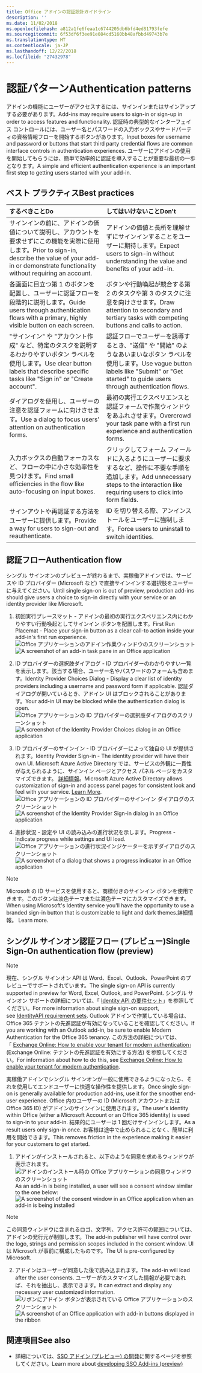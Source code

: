 ```yaml
---
title: Office アドインの認証設計ガイドライン
description: ''
ms.date: 11/02/2018
ms.openlocfilehash: a812a1fe6feaa1c6744205db6bfd4ed81793fefe
ms.sourcegitcommit: 6f53df6f3ee91e084cd5160bb48afbbd49743b7e
ms.translationtype: HT
ms.contentlocale: ja-JP
ms.lasthandoff: 12/22/2018
ms.locfileid: "27432978"
---
```

# <a name="authentication-patterns"></a><span data-ttu-id="1d34a-102">認証パターン</span><span class="sxs-lookup"><span data-stu-id="1d34a-102">Authentication patterns</span></span>

<span data-ttu-id="1d34a-103">アドインの機能にユーザーがアクセスするには、サインインまたはサインアップする必要があります。</span><span class="sxs-lookup"><span data-stu-id="1d34a-103">Add-ins may require users to sign-in or sign-up in order to access features and functionality.</span></span> <span data-ttu-id="1d34a-104">認証時の典型的なインターフェイス コントロールには、ユーザー名とパスワードの入力ボックスやサードパーティの資格情報フローを開始するボタンがあります。</span><span class="sxs-lookup"><span data-stu-id="1d34a-104">Input boxes for username and password or buttons that start third party credential flows are common interface controls in authentication experiences.</span></span> <span data-ttu-id="1d34a-105">ユーザーにアドインの使用を開始してもらうには、簡単で効率的に認証を導入することが重要な最初の一歩となります。</span><span class="sxs-lookup"><span data-stu-id="1d34a-105">A simple and efficient authentication experience is an important first step to getting users started with your add-in.</span></span>

## <a name="best-practices"></a><span data-ttu-id="1d34a-106">ベスト プラクティス</span><span class="sxs-lookup"><span data-stu-id="1d34a-106">Best practices</span></span>

|<span data-ttu-id="1d34a-107">するべきこと</span><span class="sxs-lookup"><span data-stu-id="1d34a-107">Do</span></span>|<span data-ttu-id="1d34a-108">してはいけないこと</span><span class="sxs-lookup"><span data-stu-id="1d34a-108">Don't</span></span>|
|:----|:----|
|<span data-ttu-id="1d34a-109">サインインの前に、アドインの価値について説明し、アカウントを要求せずにこの機能を実際に使用します。</span><span class="sxs-lookup"><span data-stu-id="1d34a-109">Prior to sign-in, describe the value of your add-in or demonstrate functionality without requiring an account.</span></span> |<span data-ttu-id="1d34a-110">アドインの価値と長所を理解せずにサインインすることをユーザーに期待します。</span><span class="sxs-lookup"><span data-stu-id="1d34a-110">Expect users to sign-in without understanding the value and benefits of your add-in.</span></span>|
|<span data-ttu-id="1d34a-111">各画面に目立つ第 1 のボタンを配置し、ユーザーに認証フローを段階的に説明します。</span><span class="sxs-lookup"><span data-stu-id="1d34a-111">Guide users through authentication flows with a primary, highly visible button on each screen.</span></span> |<span data-ttu-id="1d34a-112">ボタンや行動喚起が競合する第 2 のタスクや第 3 のタスクに注意を向けさせます。</span><span class="sxs-lookup"><span data-stu-id="1d34a-112">Draw attention to secondary and tertiary tasks with competing buttons and calls to action.</span></span>|
|<span data-ttu-id="1d34a-113">"サインイン" や "アカウント作成" など、特定のタスクを説明するわかりやすいボタン ラベルを使用します。</span><span class="sxs-lookup"><span data-stu-id="1d34a-113">Use clear button labels that describe specific tasks like "Sign in" or "Create account".</span></span>   |<span data-ttu-id="1d34a-114">認証フローでユーザーを誘導するとき、"送信" や "開始" のようなあいまいなボタン ラベルを使用します。</span><span class="sxs-lookup"><span data-stu-id="1d34a-114">Use vague button labels like "Submit" or "Get started" to guide users through authentication flows.</span></span>|
|<span data-ttu-id="1d34a-115">ダイアログを使用し、ユーザーの注意を認証フォームに向けさせます。</span><span class="sxs-lookup"><span data-stu-id="1d34a-115">Use a dialog to focus users' attention on authentication forms.</span></span>    |<span data-ttu-id="1d34a-116">最初の実行エクスペリエンスと認証フォームで作業ウィンドウをあふれさせます。</span><span class="sxs-lookup"><span data-stu-id="1d34a-116">Overcrowd your task pane with a first run experience and authentication forms.</span></span>|
|<span data-ttu-id="1d34a-117">入力ボックスの自動フォーカスなど、フローの中に小さな効率性を見つけます。</span><span class="sxs-lookup"><span data-stu-id="1d34a-117">Find small efficiencies in the flow like auto-focusing on input boxes.</span></span> |<span data-ttu-id="1d34a-118">クリックしてフォーム フィールドに入るようにユーザーに要求するなど、操作に不要な手順を追加します。</span><span class="sxs-lookup"><span data-stu-id="1d34a-118">Add unnecessary steps to the interaction like requiring users to click into form fields.</span></span>|
|<span data-ttu-id="1d34a-119">サインアウトや再認証する方法をユーザーに提供します。</span><span class="sxs-lookup"><span data-stu-id="1d34a-119">Provide a way for users to sign-out and reauthenticate.</span></span>    |<span data-ttu-id="1d34a-120">ID を切り替える際、アンインストールをユーザーに強制します。</span><span class="sxs-lookup"><span data-stu-id="1d34a-120">Force users to uninstall to switch identities.</span></span>|

## <a name="authentication-flow"></a><span data-ttu-id="1d34a-121">認証フロー</span><span class="sxs-lookup"><span data-stu-id="1d34a-121">Authentication flow</span></span>
<span data-ttu-id="1d34a-122">シングル サインオンのプレビューが終わるまで、実稼働アドインでは、サービスや ID プロバイダー (Microsoft など) で直接サインインする選択肢をユーザーに与えてください。</span><span class="sxs-lookup"><span data-stu-id="1d34a-122">Until single sign-on is out of preview, production add-ins should give users a choice to sign-in directly with your service or an identity provider like Microsoft.</span></span>

1. <span data-ttu-id="1d34a-123">初回実行プレースマット - アドインの最初の実行エクスペリエンス内にわかりやすい行動喚起としてサインイン ボタンを配置します。</span><span class="sxs-lookup"><span data-stu-id="1d34a-123">First Run Placemat - Place your sign-in button as a clear call-to action inside your add-in's first run experience.</span></span>
<span data-ttu-id="1d34a-124">![Office アプリケーションのアドイン作業ウィンドウのスクリーンショット](../images/add-in-fre-value-placemat.png)</span><span class="sxs-lookup"><span data-stu-id="1d34a-124">![A screenshot of an add-in task pane in an Office application](../images/add-in-fre-value-placemat.png)</span></span>

2. <span data-ttu-id="1d34a-125">ID プロバイダーの選択肢ダイアログ - ID プロバイダーのわかりやすい一覧を表示します。該当する場合、ユーザー名やパスワードのフォームも含めます。</span><span class="sxs-lookup"><span data-stu-id="1d34a-125">Identity Provider Choices Dialog - Display a clear list of identity providers including a username and password form if applicable.</span></span> <span data-ttu-id="1d34a-126">認証ダイアログが開いているとき、アドイン UI はブロックされることがあります。</span><span class="sxs-lookup"><span data-stu-id="1d34a-126">Your add-in UI may be blocked while the authentication dialog is open.</span></span>
<span data-ttu-id="1d34a-127">![Office アプリケーションの ID プロバイダーの選択肢ダイアログのスクリーンショット](../images/add-in-auth-choices-dialog.png)</span><span class="sxs-lookup"><span data-stu-id="1d34a-127">![A screenshot of the Identity Provider Choices dialog in an Office application](../images/add-in-auth-choices-dialog.png)</span></span>



3. <span data-ttu-id="1d34a-128">ID プロバイダーのサインイン - ID プロバイダーによって独自の UI が提供されます。</span><span class="sxs-lookup"><span data-stu-id="1d34a-128">Identity Provider Sign-in - The identity provider will have their own UI.</span></span> <span data-ttu-id="1d34a-129">Microsoft Azure Active Directory では、サービスの外観に一貫性が与えられるように、サインイン ページとアクセス パネル ページをカスタマイズできます。 [詳細情報](https://docs.microsoft.com/azure/active-directory/fundamentals/customize-branding)。</span><span class="sxs-lookup"><span data-stu-id="1d34a-129">Microsoft Azure Active Directory allows customization of sign-in and access panel pages for consistent look and feel with your service. [Learn More](https://docs.microsoft.com/azure/active-directory/fundamentals/customize-branding).</span></span>
<span data-ttu-id="1d34a-130">![Office アプリケーションの ID プロバイダーのサインイン ダイアログのスクリーンショット](../images/add-in-auth-identity-sign-in.png)</span><span class="sxs-lookup"><span data-stu-id="1d34a-130">![A screenshot of the Identity Provider Sign-in dialog in an Office application](../images/add-in-auth-identity-sign-in.png)</span></span>

4. <span data-ttu-id="1d34a-131">進捗状況 - 設定や UI の読み込みの進行状況を示します。</span><span class="sxs-lookup"><span data-stu-id="1d34a-131">Progress - Indicate progress while settings and UI load.</span></span>
<span data-ttu-id="1d34a-132">![Office アプリケーションの進行状況インジケーターを示すダイアログのスクリーンショット](../images/add-in-auth-modal-interstitial.png)</span><span class="sxs-lookup"><span data-stu-id="1d34a-132">![A screenshot of a dialog that shows a progress indicator in an Office application](../images/add-in-auth-modal-interstitial.png)</span></span>

> [!NOTE] 
> <span data-ttu-id="1d34a-133">Microsoft の ID サービスを使用すると、商標付きのサインイン ボタンを使用できます。このボタンは淡色テーマまたは濃色テーマにカスタマイズできます。</span><span class="sxs-lookup"><span data-stu-id="1d34a-133">When using Microsoft's Identity service you'll have the opportunity to use a branded sign-in button that is customizable to light and dark themes.</span></span><span data-ttu-id="1d34a-134">詳細情報。</span><span class="sxs-lookup"><span data-stu-id="1d34a-134"> Learn more.</span></span>

## <a name="single-sign-on-authentication-flow-preview"></a><span data-ttu-id="1d34a-135">シングル サインオン認証フロー (プレビュー)</span><span class="sxs-lookup"><span data-stu-id="1d34a-135">Single Sign-On authentication flow (preview)</span></span>

> [!NOTE]
> <span data-ttu-id="1d34a-136">現在、シングル サインオン API は Word、Excel、Outlook、PowerPoint のプレビューでサポートされています。</span><span class="sxs-lookup"><span data-stu-id="1d34a-136">The single sign-on API is currently supported in preview for Word, Excel, Outlook, and PowerPoint.</span></span> <span data-ttu-id="1d34a-137">シングル サインオン サポートの詳細については、「 [Identity API の要件セット](https://docs.microsoft.com/office/dev/add-ins/reference/requirement-sets/identity-api-requirement-sets?view=office-js)」を参照してください。</span><span class="sxs-lookup"><span data-stu-id="1d34a-137">For more information about single sign-on support, see [IdentityAPI requirement sets](https://docs.microsoft.com/office/dev/add-ins/reference/requirement-sets/identity-api-requirement-sets?view=office-js).</span></span> <span data-ttu-id="1d34a-138">Outlook アドインで作業している場合は、Office 365 テナントの先進認証が有効になっていることを確認してください。</span><span class="sxs-lookup"><span data-stu-id="1d34a-138">If you are working with an Outlook add-in, be sure to enable Modern Authentication for the Office 365 tenancy.</span></span> <span data-ttu-id="1d34a-139">この方法の詳細については、「 [Exchange Online: How to enable your tenant for modern authentication](https://social.technet.microsoft.com/wiki/contents/articles/32711.exchange-online-how-to-enable-your-tenant-for-modern-authentication.aspx)」 (Exchange Online: テナントの先進認証を有効にする方法) を参照してください。</span><span class="sxs-lookup"><span data-stu-id="1d34a-139">For information about how to do this, see [Exchange Online: How to enable your tenant for modern authentication](https://social.technet.microsoft.com/wiki/contents/articles/32711.exchange-online-how-to-enable-your-tenant-for-modern-authentication.aspx).</span></span>

<span data-ttu-id="1d34a-140">実稼働アドインでシングル サインオンが一般に使用できるようになったら、それを使用してエンドユーザーに快適な操作性を提供します。</span><span class="sxs-lookup"><span data-stu-id="1d34a-140">Once single sign-on is generally available for production add-ins, use it for the smoother end-user experience.</span></span> <span data-ttu-id="1d34a-141">Office 内のユーザーの ID (Microsoft アカウントまたは Office 365 ID) がアドインのサインインに使用されます。</span><span class="sxs-lookup"><span data-stu-id="1d34a-141">The user's identity within Office (either a Microsoft Account or an Office 365 identity) is used to sign-in to your add-in.</span></span> <span data-ttu-id="1d34a-142">結果的にユーザーは 1 回だけサインインします。</span><span class="sxs-lookup"><span data-stu-id="1d34a-142">As a result users only sign-in once.</span></span> <span data-ttu-id="1d34a-143">お客様は途中で止められることなく、簡単に利用を開始できます。</span><span class="sxs-lookup"><span data-stu-id="1d34a-143">This removes friction in the experience making it easier for your customers to get started.</span></span>

1. <span data-ttu-id="1d34a-144">アドインがインストールされると、以下のような同意を求めるウィンドウが表示されます。![アドインのインストール時の Office アプリケーションの同意ウィンドウのスクリーンショット](../images/add-in-auth-SSO-consent-dialog.png)</span><span class="sxs-lookup"><span data-stu-id="1d34a-144">As an add-in is being installed, a user will see a consent window similar to the one below: ![A screenshot of the consent window in an Office application when an add-in is being installed](../images/add-in-auth-SSO-consent-dialog.png)</span></span>
> [!NOTE]
> <span data-ttu-id="1d34a-145">この同意ウィンドウに含まれるロゴ、文字列、アクセス許可の範囲については、アドインの発行元が制御します。</span><span class="sxs-lookup"><span data-stu-id="1d34a-145">The add-in publisher will have control over the logo, strings and permission scopes included in the consent window.</span></span> <span data-ttu-id="1d34a-146">UI は Microsoft が事前に構成したものです。</span><span class="sxs-lookup"><span data-stu-id="1d34a-146">The UI is pre-configured by Microsoft.</span></span>

2. <span data-ttu-id="1d34a-147">アドインはユーザーが同意した後で読み込まれます。</span><span class="sxs-lookup"><span data-stu-id="1d34a-147">The add-in will load after the user consents.</span></span> <span data-ttu-id="1d34a-148">ユーザーがカスタマイズした情報が必要であれば、それを抽出し、表示できます。</span><span class="sxs-lookup"><span data-stu-id="1d34a-148">It can extract and display any necessary user customized information.</span></span>
<span data-ttu-id="1d34a-149">![リボンにアドイン ボタンが表示されている Office アプリケーションのスクリーンショット](../images/add-in-ribbon.png)</span><span class="sxs-lookup"><span data-stu-id="1d34a-149">![A screenshot of an Office application with add-in buttons displayed in the ribbon](../images/add-in-ribbon.png)</span></span>

## <a name="see-also"></a><span data-ttu-id="1d34a-150">関連項目</span><span class="sxs-lookup"><span data-stu-id="1d34a-150">See also</span></span>
- <span data-ttu-id="1d34a-151">詳細については、[SSO アドイン (プレビュー) の開発](https://docs.microsoft.com/office/dev/add-ins/develop/sso-in-office-add-ins)に関するページを参照してください。</span><span class="sxs-lookup"><span data-stu-id="1d34a-151">Learn more about [developing SSO Add-ins (preview)](https://docs.microsoft.com/office/dev/add-ins/develop/sso-in-office-add-ins)</span></span>